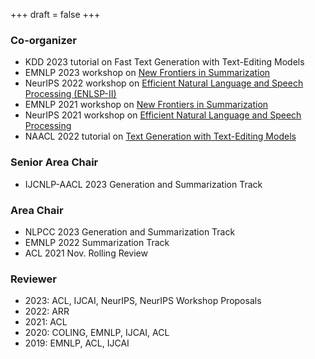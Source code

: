 +++
draft = false
+++

### Co-organizer
- KDD 2023 tutorial on Fast Text Generation with Text-Editing Models
- EMNLP 2023 workshop on [New Frontiers in Summarization](https://newsumm.github.io/2023/)
- NeurIPS 2022 workshop on [Efficient Natural Language and Speech Processing (ENLSP-II)](https://neurips2022-enlsp.github.io/)
- EMNLP 2021 workshop on [New Frontiers in Summarization](https://newsumm.github.io/2021/)
- NeurIPS 2021 workshop on [Efficient Natural Language and Speech Processing](https://neurips2021-nlp.github.io/)
- NAACL 2022 tutorial on [Text Generation with Text-Editing Models](https://text-editing.github.io/)

### Senior Area Chair
- IJCNLP-AACL 2023 Generation and Summarization Track

### Area Chair
- NLPCC 2023 Generation and Summarization Track
- EMNLP 2022 Summarization Track
- ACL 2021 Nov. Rolling Review

### Reviewer
- 2023: ACL, IJCAI, NeurIPS, NeurIPS Workshop Proposals
- 2022: ARR
- 2021: ACL
- 2020: COLING, EMNLP, IJCAI, ACL
- 2019: EMNLP, ACL, IJCAI
